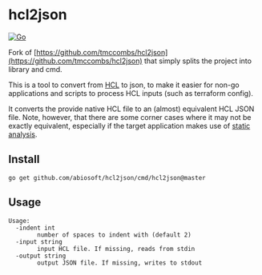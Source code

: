 # hcl2json

[![Go](https://github.com/abiosoft/hcl2json/workflows/Go/badge.svg)](https://github.com/abiosoft/hcl2json/actions)

Fork of [https://github.com/tmccombs/hcl2json](https://github.com/tmccombs/hcl2json) that simply splits the project into library and cmd.

This is a tool to convert from [HCL](https://github.com/hashicorp/hcl2/blob/master/hcl/hclsyntax/spec.md) to json, to make it easier for non-go applications and scripts to process HCL inputs (such as terraform config).

It converts the provide native HCL file to an (almost) equivalent HCL JSON file. Note, however, that there are some corner cases where it may not be exactly equivalent, especially if the target application makes use of [static analysis](https://github.com/hashicorp/hcl2/blob/master/hcl/hclsyntax/spec.md#static-analysis).

## Install

```
go get github.com/abiosoft/hcl2json/cmd/hcl2json@master
```

## Usage

```
Usage: 
  -indent int
        number of spaces to indent with (default 2)
  -input string
        input HCL file. If missing, reads from stdin
  -output string
        output JSON file. If missing, writes to stdout
```
